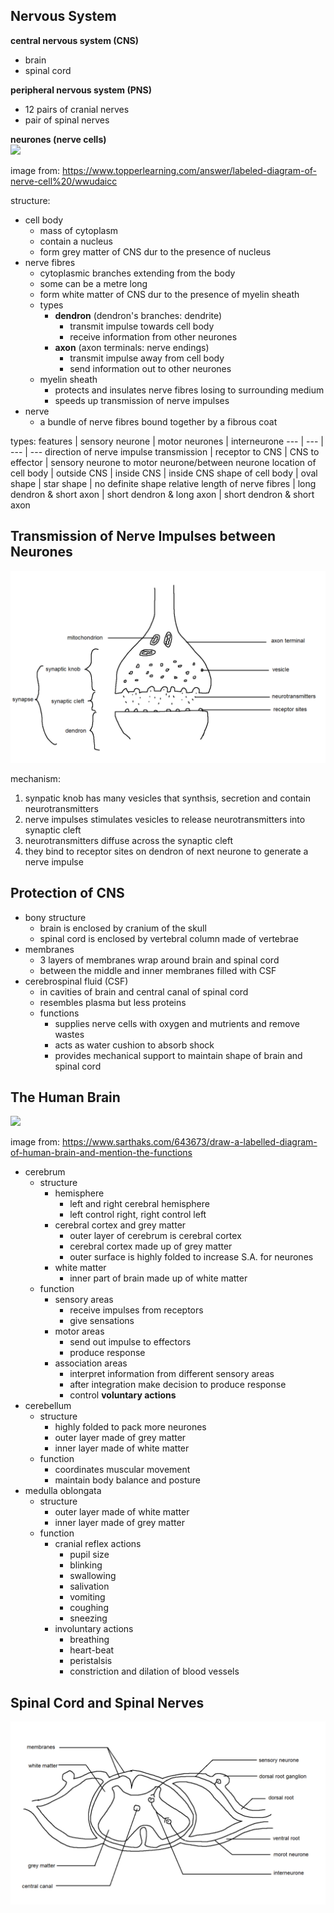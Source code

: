 ## Nervous System

**central nervous system (CNS)**  
- brain
- spinal cord

**peripheral nervous system (PNS)**  
- 12 pairs of cranial nerves
- pair of spinal nerves

**neurones (nerve cells)**  
<img src="https://images.topperlearning.com/topper/tinymce/imagemanager/files/2088244975f61f5ecc2393d5349a7fe45acaf34c67ef90.07177375Neuron3.jpg">  

image from: https://www.topperlearning.com/answer/labeled-diagram-of-nerve-cell%20/wwudaicc

structure:  
- cell body
	- mass of cytoplasm
	- contain a nucleus
	- form grey matter of CNS dur to the presence of nucleus
- nerve fibres
	- cytoplasmic branches extending from the body
	- some can be a metre long
	- form white matter of CNS dur to the presence of myelin sheath
	- types
		- **dendron** (dendron's branches: dendrite)
			- transmit impulse towards cell body
			- receive information from other neurones
		- **axon** (axon terminals: nerve endings)
			- transmit impulse away from cell body
			- send information out to other neurones
	- myelin sheath
		- protects and insulates nerve fibres losing to surrounding medium
		- speeds up transmission of nerve impulses
- nerve
	- a bundle of nerve fibres bound together by a fibrous coat

types:
features | sensory neurone | motor neurones | interneurone
--- | --- | --- | ---
direction of nerve impulse transmission | receptor to CNS | CNS to effector | sensory neurone to motor neurone/between neurone
location of cell body | outside CNS | inside CNS | inside CNS
shape of cell body | oval shape | star shape | no definite shape
relative length of nerve fibres | long dendron & short axon | short dendron & long axon | short dendron & short axon

## Transmission of Nerve Impulses between Neurones  
<img src="images/nervous and hormonal coordination - synapse.png">  

mechanism:  
1. synpatic knob has many vesicles that synthsis, secretion and contain neurotransmitters  
2. nerve impulses stimulates vesicles to release neurotransmitters into synaptic cleft  
3. neurotransmitters diffuse across the synaptic cleft  
4. they bind to receptor sites on dendron of next neurone to generate a nerve impulse

## Protection of CNS
- bony structure
	- brain is enclosed by cranium of the skull
	- spinal cord is enclosed by vertebral column made of vertebrae
- membranes
	- 3 layers of membranes wrap around brain and spinal cord
	- between the middle and inner membranes filled with CSF
- cerebrospinal fluid (CSF)
	- in cavities of brain and central canal of spinal cord
	- resembles plasma but less proteins
	- functions
		- supplies nerve cells with oxygen and mutrients and remove wastes
		- acts as water cushion to absorb shock
		- provides mechanical support to maintain shape of brain and spinal cord

## The Human Brain
<img src="https://www.sarthaks.com/?qa=blob&qa_blobid=118425783595698796">  

image from: https://www.sarthaks.com/643673/draw-a-labelled-diagram-of-human-brain-and-mention-the-functions  

- cerebrum
	- structure
		- hemisphere
			- left and right cerebral hemisphere
			- left control right, right control left
		- cerebral cortex and grey matter
			- outer layer of cerebrum is cerebral cortex
			- cerebral cortex made up of grey matter
			- outer surface is highly folded to increase S.A. for neurones
		- white matter
			- inner part of brain made up of white matter
	- function
		- sensory areas
			- receive impulses from receptors
			- give sensations
		- motor areas
			- send out impulse to effectors
			- produce response
		- association areas
			- interpret information from different sensory areas
			- after integration make decision to produce response
			- control **voluntary actions**
- cerebellum
	- structure
		- highly folded to pack more neurones
		- outer layer made of grey matter
		- inner layer made of white matter
	- function
		- coordinates muscular movement
		- maintain body balance and posture
- medulla oblongata
	- structure
		- outer layer made of white matter
		- inner layer made of grey matter
	- function
		- cranial reflex actions
			- pupil size
			- blinking
			- swallowing
			- salivation
			- vomiting
			- coughing
			- sneezing
		- involuntary actions
			- breathing
			- heart-beat
			- peristalsis
			- constriction and dilation of blood vessels

## Spinal Cord and Spinal Nerves
<img src="images/nervous and hormonal coordination - spinal cord.png">